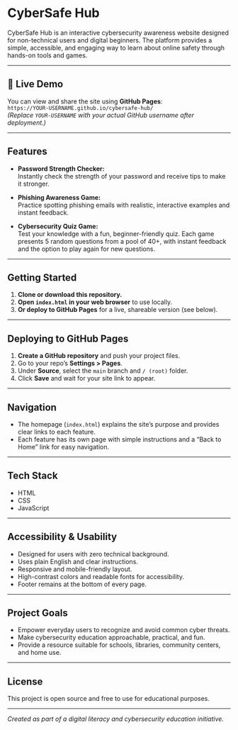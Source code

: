 # CyberSafe Hub

CyberSafe Hub is an interactive cybersecurity awareness website designed for non-technical users and digital beginners. The platform provides a simple, accessible, and engaging way to learn about online safety through hands-on tools and games.

---

## 🚀 Live Demo

You can view and share the site using **GitHub Pages**:  
`https://YOUR-USERNAME.github.io/cybersafe-hub/`  
*(Replace `YOUR-USERNAME` with your actual GitHub username after deployment.)*

---

## Features

- **Password Strength Checker:**  
  Instantly check the strength of your password and receive tips to make it stronger.

- **Phishing Awareness Game:**  
  Practice spotting phishing emails with realistic, interactive examples and instant feedback.

- **Cybersecurity Quiz Game:**  
  Test your knowledge with a fun, beginner-friendly quiz. Each game presents 5 random questions from a pool of 40+, with instant feedback and the option to play again for new questions.

---

## Getting Started

1. **Clone or download this repository.**
2. **Open `index.html` in your web browser** to use locally.
3. **Or deploy to GitHub Pages** for a live, shareable version (see below).

---

## Deploying to GitHub Pages

1. **Create a GitHub repository** and push your project files.
2. Go to your repo’s **Settings > Pages**.
3. Under **Source**, select the `main` branch and `/ (root)` folder.
4. Click **Save** and wait for your site link to appear.

---

## Navigation

- The homepage (`index.html`) explains the site’s purpose and provides clear links to each feature.
- Each feature has its own page with simple instructions and a “Back to Home” link for easy navigation.

---

## Tech Stack

- HTML
- CSS
- JavaScript

---

## Accessibility & Usability

- Designed for users with zero technical background.
- Uses plain English and clear instructions.
- Responsive and mobile-friendly layout.
- High-contrast colors and readable fonts for accessibility.
- Footer remains at the bottom of every page.

---

## Project Goals

- Empower everyday users to recognize and avoid common cyber threats.
- Make cybersecurity education approachable, practical, and fun.
- Provide a resource suitable for schools, libraries, community centers, and home use.

---

## License

This project is open source and free to use for educational purposes.

---

*Created as part of a digital literacy and cybersecurity education initiative.*

